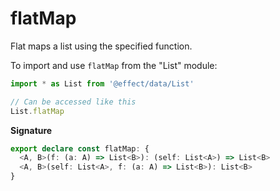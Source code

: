 # flatMap

Flat maps a list using the specified function.

To import and use `flatMap` from the "List" module:

```ts
import * as List from '@effect/data/List'

// Can be accessed like this
List.flatMap
```

**Signature**

```ts
export declare const flatMap: {
  <A, B>(f: (a: A) => List<B>): (self: List<A>) => List<B>
  <A, B>(self: List<A>, f: (a: A) => List<B>): List<B>
}
```

